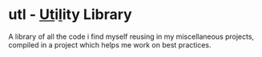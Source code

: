 # utl - <ins>Ut</ins>i<ins>l</ins>ity Library
A library of all the code i find myself reusing in my miscellaneous projects, compiled in a project which helps me work on best practices.